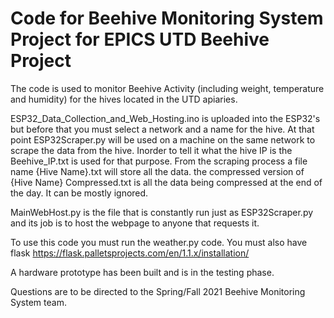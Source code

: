 # Code for Beehive Monitoring System Project for EPICS UTD Beehive Project

The code is used to monitor Beehive Activity (including weight, temperature and humidity) for the hives located in the UTD apiaries.

ESP32_Data_Collection_and_Web_Hosting.ino is uploaded into the ESP32's but before that you must select a network and a name for the hive.
At that point ESP32Scraper.py will be used on a machine on the same network to scrape the data from the hive. Inorder to tell it what the hive IP is the Beehive_IP.txt is used for that purpose. From the scraping process a file name {Hive Name}.txt will store all the data. the compressed version of  {Hive Name} Compressed.txt is all the data being compressed at the end of the day. It can be mostly ignored.

MainWebHost.py is the file that is constantly run just as ESP32Scraper.py and its job is to host the webpage to anyone that requests it.

To use this code you must run the weather.py code. You must also have flask
https://flask.palletsprojects.com/en/1.1.x/installation/

A hardware prototype has been built and is in the testing phase. 

Questions are to be directed to the Spring/Fall 2021 Beehive Monitoring System team. 
